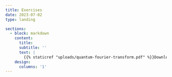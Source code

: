 ```yaml
---
title: Exercises
date: 2023-07-02
type: landing

sections:
  - block: markdown
    content:
      title:
      subtitle: ''
      text: |
        {{% staticref "uploads/quantum-fourier-transform.pdf" %}}Download exercises on QFT.{{% /staticref %}}
    design:
      columns: '1'
---
```





